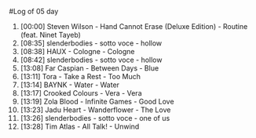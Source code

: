 #Log of 05 day

1. [00:00] Steven Wilson - Hand Cannot Erase (Deluxe Edition) - Routine (feat. Ninet Tayeb)
1. [08:35] slenderbodies - sotto voce - hollow
1. [08:38] HAUX - Cologne - Cologne
1. [08:42] slenderbodies - sotto voce - hollow
1. [13:08] Far Caspian - Between Days - Blue
1. [13:11] Tora - Take a Rest - Too Much
1. [13:14] BAYNK - Water - Water
1. [13:17] Crooked Colours - Vera - Vera
1. [13:19] Zola Blood - Infinite Games - Good Love
1. [13:23] Jadu Heart - Wanderflower - The Love
1. [13:26] slenderbodies - sotto voce - one of us
1. [13:28] Tim Atlas - All Talk! - Unwind
